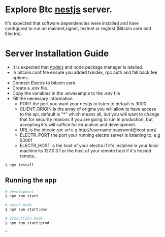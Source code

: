 # Explore ₿tc [nestjs](https://nestjs.com/) server.
It's expected that software dependencies were installed and have configured to run on mainnet,signet, testnet or regtest (Bitcoin core and Electrs).

# Server Installation Guide
- It is expected that [nodejs](https://nodejs.org/en/download/) and node package manager is istalled.
- In bitcoin.conf file ensure you added txindex, rpc auth and fall back fee options.
- Connect Electrs to bitcoin core
- Create a .env file.
- Copy the variables in the .envexample to the .env file
- Fill the necessary information
  - PORT the port you want your nestjs to listen to default is 3000
  - CLIENT_ORIGIN is the array of origins you will allow to have access to the api, default is "*" which means all, but you will want to change that for security reasons if you are going to run in production, but accepting it's will suffice for education and development.
  - URL is the bitcoin rpc url e.g  http://username:password@host:port/
  - ELECTR_PORT the port your running electrs server is listening to, e.g 50001
  - ELECTR_HOST is the host of your electrs if it's installed in your local machine its 127.0.0.1 or the host of your remote host if it's hosted remote..


```bash
$ npm install
```

## Running the app

```bash
# development
$ npm run start

# watch mode
$ npm run start:dev

# production mode
$ npm run start:prod
```
''